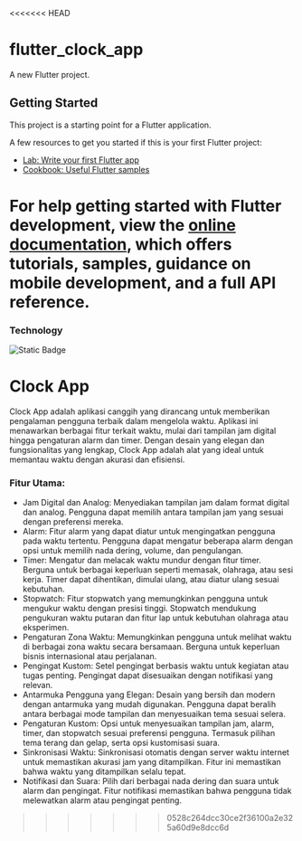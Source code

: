 <<<<<<< HEAD
# flutter_clock_app

A new Flutter project.

## Getting Started

This project is a starting point for a Flutter application.

A few resources to get you started if this is your first Flutter project:

- [Lab: Write your first Flutter app](https://docs.flutter.dev/get-started/codelab)
- [Cookbook: Useful Flutter samples](https://docs.flutter.dev/cookbook)

For help getting started with Flutter development, view the
[online documentation](https://docs.flutter.dev/), which offers tutorials,
samples, guidance on mobile development, and a full API reference.
=======
### Technology
![Static Badge](https://img.shields.io/badge/Flutter-%2302569B?style=flat&logo=flutter&logoColor=white)

# Clock App
Clock App adalah aplikasi canggih yang dirancang untuk memberikan pengalaman pengguna terbaik dalam mengelola waktu. Aplikasi ini menawarkan berbagai fitur terkait waktu, mulai dari tampilan jam digital hingga pengaturan alarm dan timer. Dengan desain yang elegan dan fungsionalitas yang lengkap, Clock App adalah alat yang ideal untuk memantau waktu dengan akurasi dan efisiensi.

### Fitur Utama:
- Jam Digital dan Analog: Menyediakan tampilan jam dalam format digital dan analog. Pengguna dapat memilih antara tampilan jam yang sesuai dengan preferensi mereka.
- Alarm: Fitur alarm yang dapat diatur untuk mengingatkan pengguna pada waktu tertentu. Pengguna dapat mengatur beberapa alarm dengan opsi untuk memilih nada dering, volume, dan pengulangan.
- Timer: Mengatur dan melacak waktu mundur dengan fitur timer. Berguna untuk berbagai keperluan seperti memasak, olahraga, atau sesi kerja. Timer dapat dihentikan, dimulai ulang, atau diatur ulang sesuai kebutuhan.
- Stopwatch: Fitur stopwatch yang memungkinkan pengguna untuk mengukur waktu dengan presisi tinggi. Stopwatch mendukung pengukuran waktu putaran dan fitur lap untuk kebutuhan olahraga atau eksperimen.
- Pengaturan Zona Waktu: Memungkinkan pengguna untuk melihat waktu di berbagai zona waktu secara bersamaan. Berguna untuk keperluan bisnis internasional atau perjalanan.
- Pengingat Kustom: Setel pengingat berbasis waktu untuk kegiatan atau tugas penting. Pengingat dapat disesuaikan dengan notifikasi yang relevan.
- Antarmuka Pengguna yang Elegan: Desain yang bersih dan modern dengan antarmuka yang mudah digunakan. Pengguna dapat beralih antara berbagai mode tampilan dan menyesuaikan tema sesuai selera.
- Pengaturan Kustom: Opsi untuk menyesuaikan tampilan jam, alarm, timer, dan stopwatch sesuai preferensi pengguna. Termasuk pilihan tema terang dan gelap, serta opsi kustomisasi suara.
- Sinkronisasi Waktu: Sinkronisasi otomatis dengan server waktu internet untuk memastikan akurasi jam yang ditampilkan. Fitur ini memastikan bahwa waktu yang ditampilkan selalu tepat.
- Notifikasi dan Suara: Pilih dari berbagai nada dering dan suara untuk alarm dan pengingat. Fitur notifikasi memastikan bahwa pengguna tidak melewatkan alarm atau pengingat penting.
>>>>>>> 0528c264dcc30ce2f36100a2e325a60d9e8dcc6d
